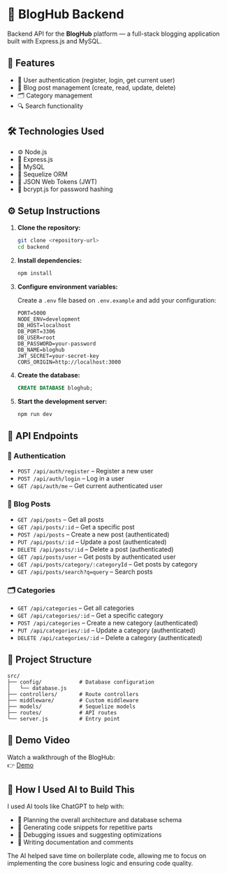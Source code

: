 # 📝 BlogHub Backend

Backend API for the **BlogHub** platform — a full-stack blogging application built with Express.js and MySQL.

## 🚀 Features

- 🔐 User authentication (register, login, get current user)
- 📝 Blog post management (create, read, update, delete)
- 🗂️ Category management
- 🔍 Search functionality

## 🛠️ Technologies Used

- ⚙️ Node.js
- 🚂 Express.js
- 🐬 MySQL
- 🧵 Sequelize ORM
- 🔐 JSON Web Tokens (JWT)
- 🔑 bcrypt.js for password hashing

## ⚙️ Setup Instructions

1. **Clone the repository:**

   ```bash
   git clone <repository-url>
   cd backend
   ```

2. **Install dependencies:**

   ```bash
   npm install
   ```

3. **Configure environment variables:**

   Create a `.env` file based on `.env.example` and add your configuration:

   ```env
   PORT=5000
   NODE_ENV=development
   DB_HOST=localhost
   DB_PORT=3306
   DB_USER=root
   DB_PASSWORD=your-password
   DB_NAME=bloghub
   JWT_SECRET=your-secret-key
   CORS_ORIGIN=http://localhost:3000
   ```

4. **Create the database:**

   ```sql
   CREATE DATABASE bloghub;
   ```

5. **Start the development server:**

   ```bash
   npm run dev
   ```

## 📡 API Endpoints

### 🔐 Authentication

- `POST /api/auth/register` – Register a new user
- `POST /api/auth/login` – Log in a user
- `GET /api/auth/me` – Get current authenticated user

### 📝 Blog Posts

- `GET /api/posts` – Get all posts
- `GET /api/posts/:id` – Get a specific post
- `POST /api/posts` – Create a new post (authenticated)
- `PUT /api/posts/:id` – Update a post (authenticated)
- `DELETE /api/posts/:id` – Delete a post (authenticated)
- `GET /api/posts/user` – Get posts by authenticated user
- `GET /api/posts/category/:categoryId` – Get posts by category
- `GET /api/posts/search?q=query` – Search posts

### 🗂️ Categories

- `GET /api/categories` – Get all categories
- `GET /api/categories/:id` – Get a specific category
- `POST /api/categories` – Create a new category (authenticated)
- `PUT /api/categories/:id` – Update a category (authenticated)
- `DELETE /api/categories/:id` – Delete a category (authenticated)

## 📁 Project Structure

```
src/
├── config/            # Database configuration
│   └── database.js
├── controllers/       # Route controllers
├── middleware/        # Custom middleware
├── models/            # Sequelize models
├── routes/            # API routes
└── server.js          # Entry point
```

## 🎥 Demo Video

Watch a walkthrough of the BlogHub:  
👉 [Demo](https://drive.google.com/file/d/1uqzKmYOXtvmi2n7_jbkwpuTcZN0oS6Zp/view?usp=sharing)

## 🤖 How I Used AI to Build This

I used AI tools like ChatGPT to help with:

- 🧠 Planning the overall architecture and database schema
- 🧩 Generating code snippets for repetitive parts
- 🐞 Debugging issues and suggesting optimizations
- 📝 Writing documentation and comments

The AI helped save time on boilerplate code, allowing me to focus on implementing the core business logic and ensuring code quality.